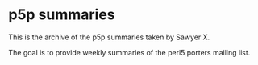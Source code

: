 # p5p summaries

This is the archive of the p5p summaries taken by Sawyer X.

The goal is to provide weekly summaries of the perl5 porters mailing list.

